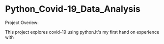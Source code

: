 # Python_Covid-19_Data_Analysis
Project Overiew:

 This project explores covid-19 using python.It's my first hand on experience
 with 
 
